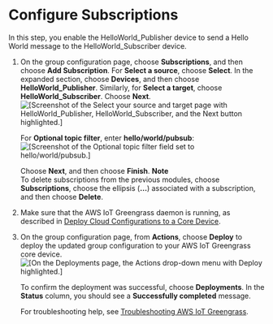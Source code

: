 # Configure Subscriptions<a name="config-subs"></a>

In this step, you enable the HelloWorld\_Publisher device to send a Hello World message to the HelloWorld\_Subscriber device\.

1. On the group configuration page, choose **Subscriptions**, and then choose **Add Subscription**\. For **Select a source**, choose **Select**\. In the expanded section, choose **Devices**, and then choose **HelloWorld\_Publisher**\. Similarly, for **Select a target**, choose **HelloWorld\_Subscriber**\. Choose **Next**\.  
![\[Screenshot of the Select your source and target page with HelloWorld_Publisher, HelloWorld_Subscriber, and the Next button highlighted.\]](http://docs.aws.amazon.com/greengrass/latest/developerguide/images/gg-get-started-072.png)

   For **Optional topic filter**, enter **hello/world/pubsub**:  
![\[Screenshot of the Optional topic filter field set to hello/world/pubsub.\]](http://docs.aws.amazon.com/greengrass/latest/developerguide/images/gg-get-started-073.png)

   Choose **Next**, and then choose **Finish**\.
**Note**  
To delete subscriptions from the previous modules, choose **Subscriptions**, choose the ellipsis \(**…**\) associated with a subscription, and then choose **Delete**\.

1. Make sure that the AWS IoT Greengrass daemon is running, as described in [Deploy Cloud Configurations to a Core Device](configs-core.md)\.

1. On the group configuration page, from **Actions**, choose **Deploy** to deploy the updated group configuration to your AWS IoT Greengrass core device\.  
![\[On the Deployments page, the Actions drop-down menu with Deploy highlighted.\]](http://docs.aws.amazon.com/greengrass/latest/developerguide/images/gg-get-started-074.png)

   To confirm the deployment was successful, choose **Deployments**\. In the **Status** column, you should see a **Successfully completed** message\.

   For troubleshooting help, see [Troubleshooting AWS IoT Greengrass](gg-troubleshooting.md)\.